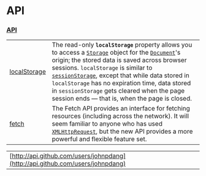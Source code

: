 # API

### [API](https://developer.mozilla.org/en-US/docs/Web/API)

|  |  |
| :--- | :--- |
| [localStorage](https://developer.mozilla.org/en-US/docs/Web/API/Window/localStorage) | The read-only **`localStorage`** property allows you to access a [`Storage`](https://developer.mozilla.org/en-US/docs/Web/API/Storage) object for the [`Document`](https://developer.mozilla.org/en-US/docs/Web/API/Document)'s origin; the stored data is saved across browser sessions. `localStorage` is similar to [`sessionStorage`](https://developer.mozilla.org/en-US/docs/Web/API/Window/sessionStorage), except that while data stored in `localStorage` has no expiration time, data stored in `sessionStorage` gets cleared when the page session ends — that is, when the page is closed. |
| [fetch](https://developer.mozilla.org/en-US/docs/Web/API/Fetch_API) | The Fetch API provides an interface for fetching resources \(including across the network\). It will seem familiar to anyone who has used [`XMLHttpRequest`](https://developer.mozilla.org/en-US/docs/Web/API/XMLHttpRequest), but the new API provides a more powerful and flexible feature set. |

|  |  |
| :--- | :--- |
| [http://api.github.com/users/johnpdang](http://api.github.com/users/johnpdang) |  |

